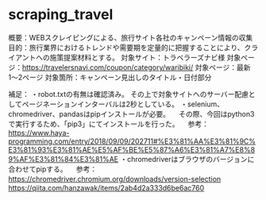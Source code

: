 # scraping_travel

概要：WEBスクレイピングによる、旅行サイト各社のキャンペーン情報の収集
目的：旅行業界におけるトレンドや需要期を定量的に把握することにより、クライアントへの施策提案材料とする。
対象サイト：トラベラーズナビ様
対象ページ：https://travelersnavi.com/coupon/category/waribiki/
対象ページ：最新1〜2ページ
対象箇所：キャンペーン見出しのタイトル・日付部分

補足：
・robot.txtの有無は確認済み。
 その上で対象サイトへのサーバー配慮としてページネーションインターバルは2秒としている。
・selenium、chromedriver、pandasはpipインストールが必要。
　その際、今回はpython3で実行するため、「pip3」にてインストールを行った。
　参考：
　https://www.haya-programming.com/entry/2018/09/09/202711#%E3%81%AA%E3%81%9C%E3%81%93%E3%81%AE%E5%AF%BE%E5%87%A6%E3%81%A7%E8%89%AF%E3%81%84%E3%81%AE
・chromedriverはブラウザのバージョンに合わせてpipする。
　参考：
　https://chromedriver.chromium.org/downloads/version-selection
　https://qiita.com/hanzawak/items/2ab4d2a333d6be6ac760
 
